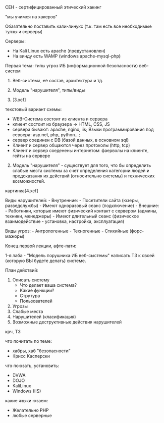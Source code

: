 CEH - сертифицированный этический хакинг


"мы учимся на хакеров"


Обазятельно поставить кали-линукс (т.к. там есть все необходимые тулзы и серверы)

Серверы:
- На Kali Linux есть apache (предустановлен)
- На винду есть WAMP (windows apache-mysql-php)

Первая тема: типы угроз ИБ (информационной безопасности) веб-систем

1. Веб-система, её состав, архитектура и тд.
2. Модель "нарушителя", типы/виды

1. [3.xcf]

текстовый вариант схемы:

- WEB-Система состоит из клиента и сервера
- клиент состоит из браузера -> HTML, CSS, JS
- сервера бывают: apache, nginx, iis; Языки программирования под сервера: asp.net, php, python...;
- сервер соединен с DB (базой данных, в основном sql)
- Клиент и сервер общаются через протоколы (http, tcp)
- Клиент и сервер соеденены интернетом: фаерволы на клиенте, гейты на сервере


2. Модель "нарушителя" - существует для того, что бы определить слабые места системы за счет определения
категории людей и предсказания их действий (относительно системы) и технических возможностей.

картинка[4.xcf]

Виды нарушителей:
	- Внутренние:
		- Посетители сайта (юзеры, разведслужбы)
		- Имеют одноразовый сеанс (подключение)
	- Внешние:
		- Работники, которые имеют физический контакт с сервером (админы, техники, менеджеры)
		- Имеют длительный сеанс (физическое взаимодействие - установка, настройка, эксплуатация)

Виды угроз:
	- Антропогенные
	- Техногенные
	- Стихийные (форс-мажоры)

Конец первой лекции, афте-пати:

1-я лаба - "Модель порушника ИБ веб-сыстемы" написать ТЗ к своей (которую ВЫ будете делать) системе.

План действий:
1. Описать систему
	- Что делает ваша система?
	- Какие функции?
	- Струтура
	- Пользователей
2. Угрозы
3. Слабые места
4. Нарушителей (класификация)
5. Возможные деструктивные действия нарушителей

крч, ТЗ

что почитать по теме: 
- хабры, хаб "безопасности"
- Крисс Касперски

что поюзать, установить:
- DVWA
- DOJO
- KaliLinux
- Windows (IIS)

какие языки юзаем:
- Желательно PHP
- любые серверные